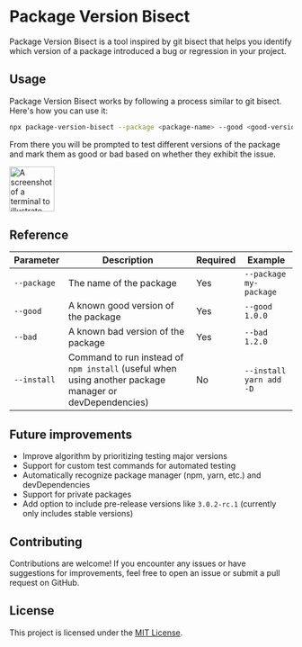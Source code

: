 # Package Version Bisect

Package Version Bisect is a tool inspired by git bisect that helps you identify which version of a package introduced a bug or regression in your project.

## Usage
Package Version Bisect works by following a process similar to git bisect. Here's how you can use it:

```bash
npx package-version-bisect --package <package-name> --good <good-version> --bad <bad-version>
```

From there you will be prompted to test different versions of the package and mark them as good or bad based on whether they exhibit the issue.

<img alt="A screenshot of a terminal to illustrate the prompts when using package-version-bisect" src="https://github.com/CarinaChenot/package-version-bisect/assets/16705167/0f8ee0c0-c8cf-4c0b-9741-c7c8fd660a47" height=80 />

## Reference
| Parameter    | Description                                                                                            | Required | Example                 |
|--------------|--------------------------------------------------------------------------------------------------------|----------|-------------------------|
| `--package` | The name of the package                                                                                | Yes      | `--package my-package`  |
| `--good`  | A known good version of the package                                                                    | Yes      | `--good 1.0.0`          |
| `--bad`  | A known bad version of the package                                                                     | Yes      | `--bad 1.2.0`           |
| `--install`  | Command to run instead of `npm install` (useful when using another package manager or devDependencies) | No       | `--install yarn add -D` |

## Future improvements

- Improve algorithm by prioritizing testing major versions
- Support for custom test commands for automated testing
- Automatically recognize package manager (npm, yarn, etc.) and devDependencies
- Support for private packages
- Add option to include pre-release versions like `3.0.2-rc.1` (currently only includes stable versions)

## Contributing
Contributions are welcome! If you encounter any issues or have suggestions for improvements, feel free to open an issue or submit a pull request on GitHub.

## License
This project is licensed under the [MIT License](LICENSE).
